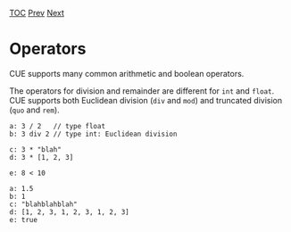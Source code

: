 [TOC](Readme.md) [Prev](imports.md) [Next](interpolation.md)

# Operators

CUE supports many common arithmetic and boolean operators.

The operators for division and remainder are different for `int` and `float`.
CUE supports both Euclidean division (`div` and `mod`)
and truncated division (`quo` and `rem`).

<!-- CUE editor -->
```
a: 3 / 2   // type float
b: 3 div 2 // type int: Euclidean division

c: 3 * "blah"
d: 3 * [1, 2, 3]

e: 8 < 10
```

<!-- result -->
```
a: 1.5
b: 1
c: "blahblahblah"
d: [1, 2, 3, 1, 2, 3, 1, 2, 3]
e: true
```